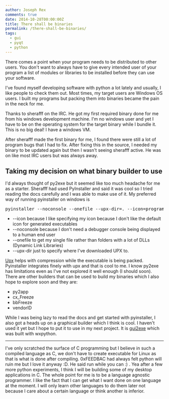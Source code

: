 ```yaml
---
author: Joseph Rex
comments: true
date: 2014-10-28T00:00:00Z
title: There shall be binaries
permalink: /there-shall-be-binaries/
tags:
  - gui
  - pyqt
  - python
---
```


There comes a point when your program needs to be distributed to other users. You don't want to always have to give every intended user of your program a list of modules or libraries to be installed before they can use your software.
<!--more-->

I've found myself developing software with python a lot lately and usually, I like people to check them out. Most times, my target users are Windows OS users. I built my programs but packing them into binaries became the pain in the neck for me.

Thanks to sherafff on the IRC. He got my first required binary done for me from his windows development machine. I'm no windows user and yet I have to be on the operating system for the target binary while I bundle it. This is no big deal! I have a windows VM.

After sherafff made the first binary for me, I found there were still a lot of program bugs that I had to fix. After fixing this in the source, I needed my binary to be updated again but then I wasn't seeing sherafff active. He was on like most IRC users but was always away.

## Taking my decision on what binary builder to use

I'd always thought of py2exe but it seemed like too much headache for me as a starter. Sherafff had used PyInstaller and said it was cool so I tried reading the docs carefully and I was able to make use of it. My preferred way of running pyinstaller on windows is

<pre class="lang:default decode:true">pyinstaller --noconsole --onefile --upx-dir=. --icon=program.ico program.py</pre>

  * \-\-icon because I like specifying my icon because I don't like the default icon for generated executables
  * \-\-noconsole because I don't need a debugger console being displayed to a human end user
  * \-\-onefile to get my single file rather than folders with a lot of DLLs (Dynamic Link Libraries)
  * \-\-upx-dir just to specify where I've downloaded UPX to.

<a href="http://upx.sourceforge.net/#download" target="_blank">Upx</a> helps with compression while the executable is being packed. Pyinstaller integrates finely with upx and that is cool to me. I know py2exe has limitations even as I've not explored it well enough (I should soon). There are other builders that can be used to build my binaries which I also hope to explore soon and they are:

  * py2app
  * cx_Freeze
  * bbFreeze
  * vendorID

While I was being lazy to read the docs and get started with pyinstaller, I also got a heads up on a graphical builder which I think is cool. I haven't used it yet but I hope to put it to use in my next project. It is <a href="https://code.google.com/p/gui2exe/" target="_blank">gui2exe</a> which was built with wxpython.
<hr>
I've only scratched the surface of C programming but I believe in such a compiled language as C, we don't have to create executable for Linux as that is what is done after compiling. 0xFEEDBAC had always felt python will ruin me but I love it anyway :D. He said run while you can :) . Yea after a few more python experiments, I think I will be building some of my desktop applications in C. The whole point for me is to be a language agnostic programmer. I like the fact that I can get what I want done on one language at the moment. I will only learn other languages to do them later not because I care about a certain language or think another is inferior.
